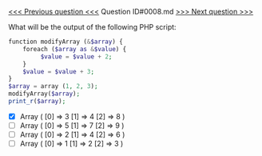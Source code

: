 [<<< Previous question <<<](0007.md)  Question ID#0008.md  [>>> Next question >>>](0009.md) 

What will be the output of the following PHP script:

```php
function modifyArray (&$array) {
    foreach ($array as &$value) {
         $value = $value + 2; 
    } 
    $value = $value + 3;
}
$array = array (1, 2, 3); 
modifyArray($array); 
print_r($array);
```

- [x] Array ( [0] => 3 [1] => 4 [2] => 8 )
- [ ] Array ( [0] => 5 [1] => 7 [2] => 9 )
- [ ] Array ( [0] => 2 [1] => 4 [2] => 6 )
- [ ] Array ( [0] => 1 [1] => 2 [2] => 3 )
